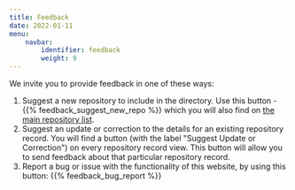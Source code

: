 ```yaml
---
title: Feedback
date: 2022-01-11
menu:
    navbar:
        identifier: feedback
        weight: 9
---
```


We invite you to provide feedback in one of these ways:

1. Suggest a new repository to include in the directory. Use this button  - {{% feedback_suggest_new_repo %}} which you will also find on [the main repository list](/repositories/).
2. Suggest an update or correction to the details for an existing repository record. You will find a button (with the label "Suggest Update or Correction") on every repository record view. This button will allow you to send feedback about that particular repository record.
3. Report a bug or issue with the functionality of this website, by using this button: {{% feedback_bug_report %}}